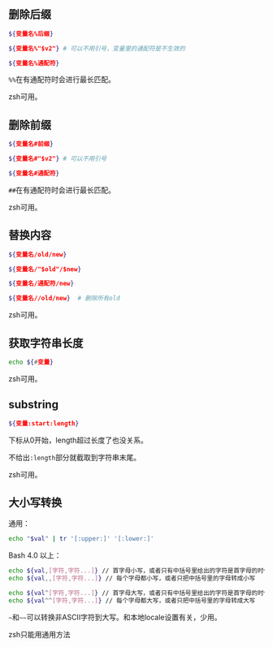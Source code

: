 ## 删除后缀

```bash
${变量名%后缀}

${变量名%"$v2"} # 可以不用引号，变量里的通配符是不生效的

${变量名%通配符}
```

`%%`在有通配符时会进行最长匹配。

zsh可用。

## 删除前缀

```bash
${变量名#前缀}

${变量名#"$v2"} # 可以不用引号

${变量名#通配符}
```

`##`在有通配符时会进行最长匹配。

zsh可用。

## 替换内容

```bash
${变量名/old/new}

${变量名/"$old"/$new}

${变量名/通配符/new}

${变量名//old/new}  # 删除所有old
```

zsh可用。

## 获取字符串长度

```bash
echo ${#变量}
```

zsh可用。

## substring

```bash
${变量:start:length}
```

下标从0开始，length超过长度了也没关系。

不给出`:length`部分就截取到字符串末尾。

zsh可用。

## 大小写转换

通用：

```bash
echo "$val" | tr '[:upper:]' '[:lower:]'
```

Bash 4.0 以上：

```bash
echo ${val,[字符,字符...]} // 首字母小写，或者只有中括号里给出的字符是首字母的时候才转成小写
echo ${val,,[字符,字符...]} // 每个字母都小写，或者只把中括号里的字母转成小写

echo ${val^[字符,字符...]} // 首字母大写，或者只有中括号里给出的字符是首字母的时候才转成大写
echo ${val^^[字符,字符...]} // 每个字母都大写，或者只把中括号里的字母转成大写
```

`~`和`~~`可以转换非ASCII字符到大写。和本地locale设置有关，少用。

zsh只能用通用方法
